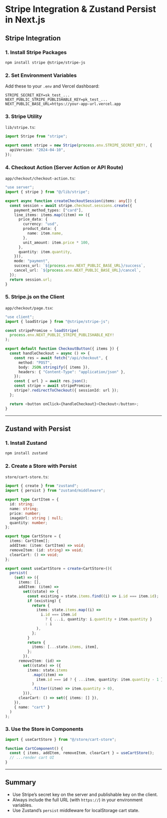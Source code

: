 # Stripe Integration & Zustand Persist in Next.js

## Stripe Integration

### 1. Install Stripe Packages

```bash
npm install stripe @stripe/stripe-js
```

### 2. Set Environment Variables

Add these to your `.env` and Vercel dashboard:

```
STRIPE_SECRET_KEY=sk_test_...
NEXT_PUBLIC_STRIPE_PUBLISHABLE_KEY=pk_test_...
NEXT_PUBLIC_BASE_URL=https://your-app-url.vercel.app
```

### 3. Stripe Utility

`lib/stripe.ts`:

```typescript
import Stripe from "stripe";

export const stripe = new Stripe(process.env.STRIPE_SECRET_KEY!, {
  apiVersion: "2024-04-10",
});
```

### 4. Checkout Action (Server Action or API Route)

`app/checkout/checkout-action.ts`:

```typescript
"use server";
import { stripe } from "@/lib/stripe";

export async function createCheckoutSession(items: any[]) {
  const session = await stripe.checkout.sessions.create({
    payment_method_types: ["card"],
    line_items: items.map((item) => ({
      price_data: {
        currency: "usd",
        product_data: {
          name: item.name,
        },
        unit_amount: item.price * 100,
      },
      quantity: item.quantity,
    })),
    mode: "payment",
    success_url: `${process.env.NEXT_PUBLIC_BASE_URL}/success`,
    cancel_url: `${process.env.NEXT_PUBLIC_BASE_URL}/cancel`,
  });
  return session.url;
}
```

### 5. Stripe.js on the Client

`app/checkout/page.tsx`:

```typescript
"use client";
import { loadStripe } from "@stripe/stripe-js";

const stripePromise = loadStripe(
  process.env.NEXT_PUBLIC_STRIPE_PUBLISHABLE_KEY!
);

export default function CheckoutButton({ items }) {
  const handleCheckout = async () => {
    const res = await fetch("/api/checkout", {
      method: "POST",
      body: JSON.stringify({ items }),
      headers: { "Content-Type": "application/json" },
    });
    const { url } = await res.json();
    const stripe = await stripePromise;
    stripe?.redirectToCheckout({ sessionId: url });
  };

  return <button onClick={handleCheckout}>Checkout</button>;
}
```

---

## Zustand with Persist

### 1. Install Zustand

```bash
npm install zustand
```

### 2. Create a Store with Persist

`store/cart-store.ts`:

```typescript
import { create } from "zustand";
import { persist } from "zustand/middleware";

export type CartItem = {
  id: string;
  name: string;
  price: number;
  imageUrl: string | null;
  quantity: number;
};

export type CartStore = {
  items: CartItem[];
  addItem: (item: CartItem) => void;
  removeItem: (id: string) => void;
  clearCart: () => void;
};

export const useCartStore = create<CartStore>()(
  persist(
    (set) => ({
      items: [],
      addItem: (item) =>
        set((state) => {
          const existing = state.items.find((i) => i.id === item.id);
          if (existing) {
            return {
              items: state.items.map((i) =>
                i.id === item.id
                  ? { ...i, quantity: i.quantity + item.quantity }
                  : i
              ),
            };
          }
          return {
            items: [...state.items, item],
          };
        }),
      removeItem: (id) =>
        set((state) => ({
          items: state.items
            .map((item) =>
              item.id === id ? { ...item, quantity: item.quantity - 1 } : item
            )
            .filter((item) => item.quantity > 0),
        })),
      clearCart: () => set({ items: [] }),
    }),
    { name: "cart" }
  )
);
```

### 3. Use the Store in Components

```typescript
import { useCartStore } from "@/store/cart-store";

function CartComponent() {
  const { items, addItem, removeItem, clearCart } = useCartStore();
  // ...render cart UI
}
```

---

## Summary

- Use Stripe’s secret key on the server and publishable key on the client.
- Always include the full URL (with `https://`) in your environment variables.
- Use Zustand’s `persist` middleware for localStorage cart state.
